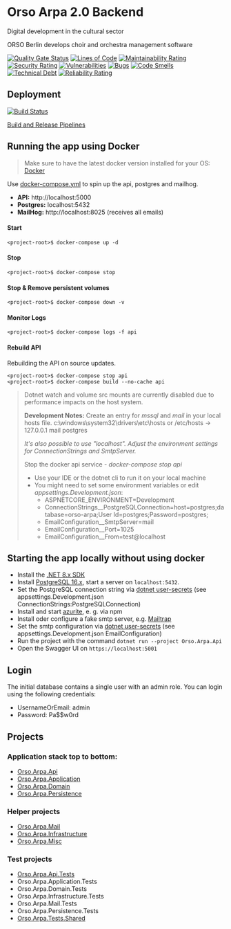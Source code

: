 # Orso Arpa 2.0 Backend

Digital development in the cultural sector

ORSO Berlin develops choir and orchestra management software

[![Quality Gate Status](https://sonarcloud.io/api/project_badges/measure?project=orso-co_Orso.Arpa.Api&metric=alert_status)](https://sonarcloud.io/summary/new_code?id=orso-co_Orso.Arpa.Api)
[![Lines of Code](https://sonarcloud.io/api/project_badges/measure?project=orso-co_Orso.Arpa.Api&metric=ncloc)](https://sonarcloud.io/summary/new_code?id=orso-co_Orso.Arpa.Api)
[![Maintainability Rating](https://sonarcloud.io/api/project_badges/measure?project=orso-co_Orso.Arpa.Api&metric=sqale_rating)](https://sonarcloud.io/summary/new_code?id=orso-co_Orso.Arpa.Api)
[![Security Rating](https://sonarcloud.io/api/project_badges/measure?project=orso-co_Orso.Arpa.Api&metric=security_rating)](https://sonarcloud.io/summary/new_code?id=orso-co_Orso.Arpa.Api)
[![Vulnerabilities](https://sonarcloud.io/api/project_badges/measure?project=orso-co_Orso.Arpa.Api&metric=vulnerabilities)](https://sonarcloud.io/summary/new_code?id=orso-co_Orso.Arpa.Api)
[![Bugs](https://sonarcloud.io/api/project_badges/measure?project=orso-co_Orso.Arpa.Api&metric=bugs)](https://sonarcloud.io/summary/new_code?id=orso-co_Orso.Arpa.Api)
[![Code Smells](https://sonarcloud.io/api/project_badges/measure?project=orso-co_Orso.Arpa.Api&metric=code_smells)](https://sonarcloud.io/summary/new_code?id=orso-co_Orso.Arpa.Api)
[![Technical Debt](https://sonarcloud.io/api/project_badges/measure?project=orso-co_Orso.Arpa.Api&metric=sqale_index)](https://sonarcloud.io/summary/new_code?id=orso-co_Orso.Arpa.Api)
[![Reliability Rating](https://sonarcloud.io/api/project_badges/measure?project=orso-co_Orso.Arpa.Api&metric=reliability_rating)](https://sonarcloud.io/summary/new_code?id=orso-co_Orso.Arpa.Api)

## Deployment
[![Build Status](https://dev.azure.com/OrsoDevOps/Orso.Arpa.Api/_apis/build/status/orso-arpa%20-%201%20-%20CI?branchName=master)](https://dev.azure.com/OrsoDevOps/Orso.Arpa.Api/_build/latest?definitionId=2&branchName=master)

[Build and Release Pipelines](https://dev.azure.com/OrsoDevOps/Orso.Arpa.Api)

## Running the app using Docker
>  Make sure to have the latest docker version installed for your OS: [Docker](https://www.docker.com/get-started)

Use [docker-compose.yml](./docker-compose.yml) to spin up the api, postgres and mailhog.
- **API:** http://localhost:5000
- **Postgres:** localhost:5432
- **MailHog:**  http://localhost:8025 (receives all emails)

#### Start
```shell
<project-root>$ docker-compose up -d
```
#### Stop
```shell
<project-root>$ docker-compose stop
```
#### Stop & Remove persistent volumes
```shell
<project-root>$ docker-compose down -v
```
#### Monitor Logs
```shell
<project-root>$ docker-compose logs -f api
```
#### Rebuild API
Rebuilding the API on source updates.
```shell
<project-root>$ docker-compose stop api
<project-root>$ docker-compose build --no-cache api
```
> Dotnet watch and volume src mounts are currently disabled due to performance impacts on the host system.
>
> **Development Notes:**
> Create an entry for *mssql* and *mail* in your local hosts file.
> c:\windows\system32\drivers\etc\hosts or /etc/hosts
> -> 127.0.0.1 mail postgres
>
> *It's also possible to use "localhost". Adjust the environment settings for ConnectionStrings and SmtpServer.*
>
> Stop the docker api service - *docker-compose stop api*
> - Use your IDE or the dotnet cli to run it on your local machine
> - You might need to set some environment variables or edit *appsettings.Development.json*:
>    - ASPNETCORE_ENVIRONMENT=Development
>    - ConnectionStrings__PostgreSQLConnection=host=postgres;database=orso-arpa;User Id=postgres;Password=postgres;
>    - EmailConfiguration__SmtpServer=mail
>    - EmailConfiguration__Port=1025
>    - EmailConfiguration__From=test@localhost

## Starting the app locally without using docker

- Install the [.NET 8.x SDK](https://dotnet.microsoft.com/en-us/download/dotnet/8.0)
- Install [PostgreSQL 16.x](https://www.postgresql.org/download/), start a server on `localhost:5432`. 
- Set the PostgreSQL connection string via [dotnet user-secrets](https://learn.microsoft.com/en-us/aspnet/core/security/app-secrets) (see appsettings.Development.json ConnectionStrings:PostgreSQLConnection)
- Install and start [azurite](https://learn.microsoft.com/en-us/azure/storage/common/storage-use-azurite?tabs=npm%2Cblob-storage), e. g. via npm
- Install oder configure a fake smtp server, e.g. [Mailtrap](https://mailtrap.io)
- Set the smtp configuration via [dotnet user-secrets](https://learn.microsoft.com/en-us/aspnet/core/security/app-secrets) (see appsettings.Development.json EmailConfiguration)
- Run the project with the command `dotnet run --project Orso.Arpa.Api`
- Open the Swagger UI on `https://localhost:5001`

## Login
The initial database contains a single user with an admin role. You can login using the following credentials:
* UsernameOrEmail: admin
* Password: Pa$$w0rd

## Projects

### Application stack top to bottom:

* [Orso.Arpa.Api](Orso.Arpa.Api/README.MD)
* [Orso.Arpa.Application](Orso.Arpa.Application/README.MD)
* [Orso.Arpa.Domain](Orso.Arpa.Domain/README.MD)
* [Orso.Arpa.Persistence](Orso.Arpa.Persistence/README.MD)

### Helper projects

* [Orso.Arpa.Mail](Orso.Arpa.Mail/README.MD)
* [Orso.Arpa.Infrastructure](Orso.Arpa.Infrastructure/README.MD)
* [Orso.Arpa.Misc](Orso.Arpa.Misc/README.MD)

### Test projects

* [Orso.Arpa.Api.Tests](Tests/Orso.Arpa.Api.Tests/README.MD)
* Orso.Arpa.Application.Tests
* Orso.Arpa.Domain.Tests
* Orso.Arpa.Infrastructure.Tests
* Orso.Arpa.Mail.Tests
* Orso.Arpa.Persistence.Tests
* [Orso.Arpa.Tests.Shared](Tests/Orso.Arpa.Tests.Shared/README.MD)
